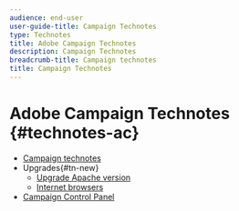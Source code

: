 ```yaml
---
audience: end-user
user-guide-title: Campaign Technotes
type: Technotes
title: Adobe Campaign Technotes
description: Campaign Technotes
breadcrumb-title: Campaign technotes
title: Campaign Technotes
---
```


# Adobe Campaign Technotes {#technotes-ac}

+ [Campaign technotes](technotes-home.md)
+ Upgrades{#tn-new}
  + [Upgrade Apache version](upgrades/apache.md)
  + [Internet browsers](upgrades/browsers.md)
+ [Campaign Control Panel](https://experienceleague.adobe.com/docs/control-panel/using/control-panel-home.html)
